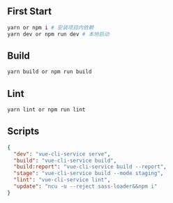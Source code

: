 ## First Start

```bash
yarn or npm i # 安装项目内依赖
yarn dev or npm run dev # 本地启动
```

## Build

```bash
yarn build or npm run build
```

## Lint

```bash
yarn lint or npm run lint
```

## Scripts

```json
{
  "dev": "vue-cli-service serve",
  "build": "vue-cli-service build",
  "build:report": "vue-cli-service build --report",
  "stage": "vue-cli-service build --mode staging",
  "lint": "vue-cli-service lint",
  "update": "ncu -u --reject sass-loader&&npm i"
}
```
